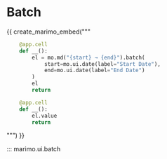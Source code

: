 # Batch

{{ create_marimo_embed("""

```python
    @app.cell
    def __():
        el = mo.md("{start} → {end}").batch(
            start=mo.ui.date(label="Start Date"),
            end=mo.ui.date(label="End Date")
        )
        el
        return

    @app.cell
    def __():
        el.value
        return
```

""") }}

::: marimo.ui.batch
